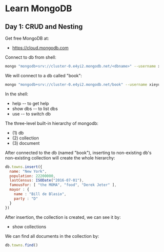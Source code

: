# Learn MongoDB

## Day 1: CRUD and Nesting

Get free MongoDB at:
- https://cloud.mongodb.com

Connect to db from shell:

``` sh
mongo "mongodb+srv://cluster-0.e4yi2.mongodb.net/<dbname>" --username xieyuheng
```

We will connect to a db called "book":

``` sh
mongo "mongodb+srv://cluster-0.e4yi2.mongodb.net/book" --username xieyuheng
```

In the shell:
- help -- to get help
- show dbs -- to list dbs
- use <dbname> -- to switch db

The three-level built-in hierarchy of mongodb:
- (1) db
- (2) collection
- (3) document

After connected to the db (named "book"),
inserting to non-existing db's non-existing collection
will create the whole hierarchy:

``` js
db.towns.insert({
  name: "New York",
  population: 22200000,
  lastCensus: ISODate("2016-07-01"),
  famousFor: [ "the MOMA", "food", "Derek Jeter" ],
  mayor : {
    name : "Bill de Blasio",
    party : "D"
  }
})
```

After insertion, the collection is created, we can see it by:
- show collections

We can find all documents in the collection by:

``` js
db.towns.find()
```
